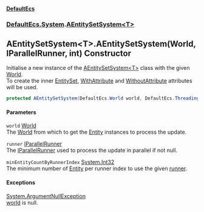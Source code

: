 #### [DefaultEcs](DefaultEcs.md 'DefaultEcs')
### [DefaultEcs.System](DefaultEcs.md#DefaultEcs_System 'DefaultEcs.System').[AEntitySetSystem&lt;T&gt;](AEntitySetSystem_T_.md 'DefaultEcs.System.AEntitySetSystem&lt;T&gt;')
## AEntitySetSystem&lt;T&gt;.AEntitySetSystem(World, IParallelRunner, int) Constructor
Initialise a new instance of the [AEntitySetSystem&lt;T&gt;](AEntitySetSystem_T_.md 'DefaultEcs.System.AEntitySetSystem&lt;T&gt;') class with the given [World](World.md 'DefaultEcs.World').  
To create the inner [EntitySet](EntitySet.md 'DefaultEcs.EntitySet'), [WithAttribute](WithAttribute.md 'DefaultEcs.System.WithAttribute') and [WithoutAttribute](WithoutAttribute.md 'DefaultEcs.System.WithoutAttribute') attributes will be used.  
```csharp
protected AEntitySetSystem(DefaultEcs.World world, DefaultEcs.Threading.IParallelRunner runner, int minEntityCountByRunnerIndex);
```
#### Parameters
<a name='DefaultEcs_System_AEntitySetSystem_T__AEntitySetSystem(DefaultEcs_World_DefaultEcs_Threading_IParallelRunner_int)_world'></a>
`world` [World](World.md 'DefaultEcs.World')  
The [World](World.md 'DefaultEcs.World') from which to get the [Entity](Entity.md 'DefaultEcs.Entity') instances to process the update.
  
<a name='DefaultEcs_System_AEntitySetSystem_T__AEntitySetSystem(DefaultEcs_World_DefaultEcs_Threading_IParallelRunner_int)_runner'></a>
`runner` [IParallelRunner](IParallelRunner.md 'DefaultEcs.Threading.IParallelRunner')  
The [IParallelRunner](IParallelRunner.md 'DefaultEcs.Threading.IParallelRunner') used to process the update in parallel if not null.
  
<a name='DefaultEcs_System_AEntitySetSystem_T__AEntitySetSystem(DefaultEcs_World_DefaultEcs_Threading_IParallelRunner_int)_minEntityCountByRunnerIndex'></a>
`minEntityCountByRunnerIndex` [System.Int32](https://docs.microsoft.com/en-us/dotnet/api/System.Int32 'System.Int32')  
The minimum number of [Entity](Entity.md 'DefaultEcs.Entity') per runner index to use the given [runner](AEntitySetSystem_T__AEntitySetSystem(World_IParallelRunner_int).md#DefaultEcs_System_AEntitySetSystem_T__AEntitySetSystem(DefaultEcs_World_DefaultEcs_Threading_IParallelRunner_int)_runner 'DefaultEcs.System.AEntitySetSystem&lt;T&gt;.AEntitySetSystem(DefaultEcs.World, DefaultEcs.Threading.IParallelRunner, int).runner').
  
#### Exceptions
[System.ArgumentNullException](https://docs.microsoft.com/en-us/dotnet/api/System.ArgumentNullException 'System.ArgumentNullException')  
[world](AEntitySetSystem_T__AEntitySetSystem(World_IParallelRunner_int).md#DefaultEcs_System_AEntitySetSystem_T__AEntitySetSystem(DefaultEcs_World_DefaultEcs_Threading_IParallelRunner_int)_world 'DefaultEcs.System.AEntitySetSystem&lt;T&gt;.AEntitySetSystem(DefaultEcs.World, DefaultEcs.Threading.IParallelRunner, int).world') is null.
